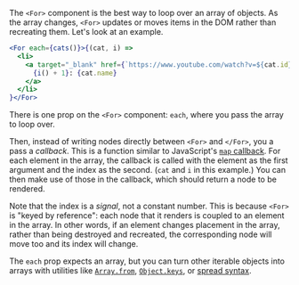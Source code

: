 The `<For>` component is the best way to loop over an array of objects. As the array changes, `<For>` updates or moves items in the DOM rather than recreating them. Let's look at an example. 

```jsx
<For each={cats()}>{(cat, i) =>
  <li>
    <a target="_blank" href={`https://www.youtube.com/watch?v=${cat.id}`}>
      {i() + 1}: {cat.name}
    </a>
  </li>
}</For>
```

There is one prop on the `<For>` component: `each`, where you pass the array to loop over.

Then, instead of writing nodes directly between `<For>` and `</For>`, you a pass a _callback_. This is a function similar to JavaScript's [`map` callback](https://developer.mozilla.org/en-US/docs/Web/JavaScript/Reference/Global_Objects/Array/map#parameters). For each element in the array, the callback is called with the element as the first argument and the index as the second. (`cat` and `i` in this example.) You can then make use of those in the callback, which should return a node to be rendered.

Note that the index is a _signal_, not a constant number. This is because `<For>` is "keyed by reference": each node that it renders is coupled to an element in the array. In other words, if an element changes placement in the array, rather than being destroyed and recreated, the corresponding node will move too and its index will change.


The `each` prop expects an array, but you can turn other iterable objects into arrays with utilities like [`Array.from`](https://developer.mozilla.org/en-US/docs/Web/JavaScript/Reference/Global_Objects/Array/from), [`Object.keys`](https://developer.mozilla.org/en-US/docs/Web/JavaScript/Reference/Global_Objects/Object/keys), or [spread syntax](`https://developer.mozilla.org/en-US/docs/Web/JavaScript/Reference/Operators/Spread_syntax`).